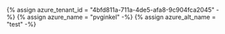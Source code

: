 {% assign azure_tenant_id = "4bfd811a-711a-4de5-afa8-9c904fca2045" -%}
{% assign azure_name = "pvginkel" -%}
{% assign azure_alt_name = "test" -%}
